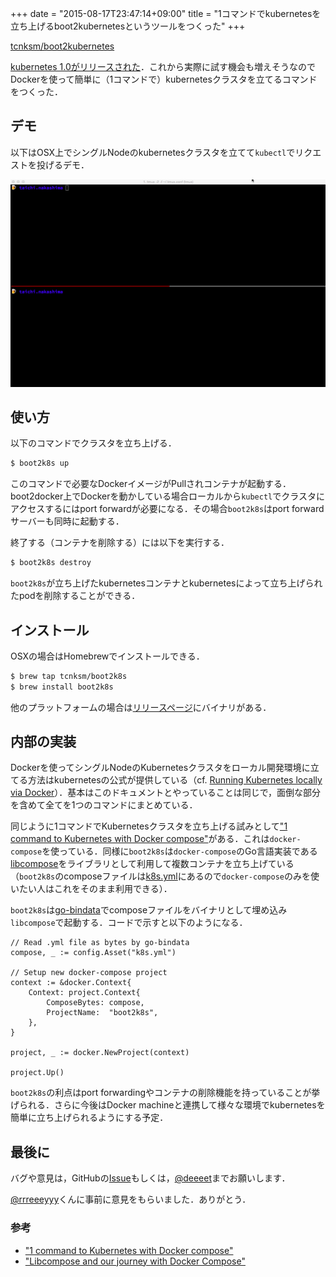 +++
date = "2015-08-17T23:47:14+09:00"
title = "1コマンドでkubernetesを立ち上げるboot2kubernetesというツールをつくった"
+++

[tcnksm/boot2kubernetes](https://github.com/tcnksm/boot2kubernetes)

[kubernetes 1.0がリリースされた](http://googlecloudplatform.blogspot.jp/2015/07/Kubernetes-V1-Released.html)．これから実際に試す機会も増えそうなのでDockerを使って簡単に（1コマンドで）kubernetesクラスタを立てるコマンドをつくった．

## デモ

以下はOSX上でシングルNodeのkubernetesクラスタを立てて`kubectl`でリクエストを投げるデモ．

<img src="/images/boot2k8s.gif" class="image">

## 使い方

以下のコマンドでクラスタを立ち上げる．

```bash
$ boot2k8s up
```

このコマンドで必要なDockerイメージがPullされコンテナが起動する．boot2docker上でDockerを動かしている場合ローカルから`kubectl`でクラスタにアクセスするにはport forwardが必要になる．その場合`boot2k8s`はport forwardサーバーも同時に起動する．

終了する（コンテナを削除する）には以下を実行する．

```bash
$ boot2k8s destroy
```

`boot2k8s`が立ち上げたkubernetesコンテナとkubernetesによって立ち上げられたpodを削除することができる．


## インストール

OSXの場合はHomebrewでインストールできる．

```bash
$ brew tap tcnksm/boot2k8s
$ brew install boot2k8s
```

他のプラットフォームの場合は[リリースページ](https://github.com/tcnksm/boot2kubernetes/releases)にバイナリがある．

## 内部の実装

Dockerを使ってシングルNodeのKubernetesクラスタをローカル開発環境に立てる方法はkubernetesの公式が提供している（cf. [Running Kubernetes locally via Docker](https://github.com/kubernetes/kubernetes/blob/release-1.0/docs/getting-started-guides/docker.md)）．基本はこのドキュメントとやっていることは同じで，面倒な部分を含めて全てを1つのコマンドにまとめている．

同じように1コマンドでKubernetesクラスタを立ち上げる試みとして["1 command to Kubernetes with Docker compose"](http://sebgoa.blogspot.jp/2015/04/1-command-to-kubernetes-with-docker.html)がある．これは`docker-compose`を使っている．同様に`boot2k8s`は`docker-compose`のGo言語実装である[libcompose](https://github.com/docker/libcompose)をライブラリとして利用して複数コンテナを立ち上げている（`boot2k8s`のcomposeファイルは[k8s.yml](https://github.com/tcnksm/boot2kubernetes/blob/0.1.0/config/k8s.yml)にあるので`docker-compose`のみを使いたい人はこれをそのまま利用できる）．

`boot2k8s`は[go-bindata](https://github.com/jteeuwen/go-bindata)でcomposeファイルをバイナリとして埋め込み`libcompose`で起動する．コードで示すと以下のようになる．

```golang
// Read .yml file as bytes by go-bindata
compose, _ := config.Asset("k8s.yml")

// Setup new docker-compose project
context := &docker.Context{
    Context: project.Context{
        ComposeBytes: compose,
        ProjectName:  "boot2k8s",
    },
}

project, _ := docker.NewProject(context)

project.Up()
```

`boot2k8s`の利点はport forwardingやコンテナの削除機能を持っていることが挙げられる．さらに今後はDocker machineと連携して様々な環境でkubernetesを簡単に立ち上げられるようにする予定．

## 最後に

バグや意見は，GitHubの[Issue](https://github.com/tcnksm/boot2kubernetes/issues)もしくは，[@deeeet](https://twitter.com/deeeet)までお願いします．

[@rrreeeyyy](https://twitter.com/rrreeeyyy)くんに事前に意見をもらいました．ありがとう．

### 参考

- ["1 command to Kubernetes with Docker compose"](http://sebgoa.blogspot.jp/2015/04/1-command-to-kubernetes-with-docker.html)
- ["Libcompose and our journey with Docker Compose"](http://rancher.com/our-journey-with-docker-compose-and-the-introduction-of-libcompose/)

